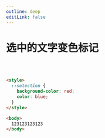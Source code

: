 ```yaml
---
outline: deep
editLink: false
---
```


# 选中的文字变色标记

<br/>

```html

<style>
  ::selection {
    background-color: red;
    color: blue;
  }
</style>

<body>
  123123123123
</body>
```

